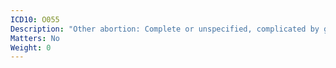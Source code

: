 ```yaml
---
ICD10: O055
Description: "Other abortion: Complete or unspecified, complicated by genital tract and pelvic infection"
Matters: No
Weight: 0
---
```



